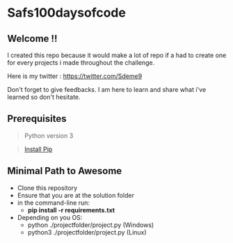 # Safs100daysofcode

## Welcome !!

I created this repo because it would make a lot of repo if a had to create one for every projects i made throughout the challenge.

Here is my twitter : https://twitter.com/Sdeme9

Don't forget to give feedbacks. I am here to learn and share what i've learned so don't hesitate.

## Prerequisites

> Python version 3

> [Install Pip](https://pip.pypa.io/en/stable/installation)

## Minimal Path to Awesome

- Clone this repository
- Ensure that you are at the solution folder
- in the command-line run:
  - **pip install -r requirements.txt**
- Depending on you OS:
  - python ./projectfolder/project.py (Windows)
  - python3 ./projectfolder/project.py (Linux)